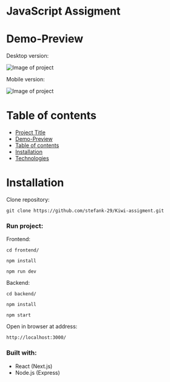 # JavaScript Assigment

# Demo-Preview

Desktop version:

![Image of project](kiwi.gif)

Mobile version:

![Image of project](kiwi-mobile.gif)

# Table of contents

-   [Project Title](#javaScript-assigment)
-   [Demo-Preview](#demo-preview)
-   [Table of contents](#table-of-contents)
-   [Installation](#installation)
-   [Technologies](#built-with)

# Installation

Clone repository:

```
git clone https://github.com/stefank-29/Kiwi-assigment.git
```

### Run project:

Frontend:

```
cd frontend/

npm install

npm run dev
```

Backend:

```
cd backend/

npm install

npm start
```

Open in browser at address:

```
http://localhost:3000/
```

### Built with:

-   React (Next.js)
-   Node.js (Express)
